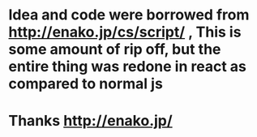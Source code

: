 # Idea and code were borrowed from http://enako.jp/cs/script/ , This is some amount of rip off, but the entire thing was redone in react as compared to normal js

# Thanks http://enako.jp/ 

